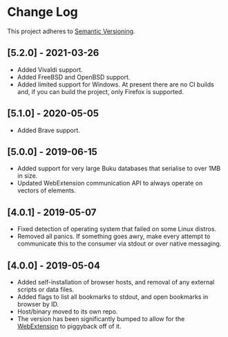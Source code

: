# Change Log

This project adheres to [Semantic Versioning](http://semver.org/).

## [5.2.0] - 2021-03-26

- Added Vivaldi support.
- Added FreeBSD and OpenBSD support.
- Added limited support for Windows. At present there are no CI builds and, if you can build the project, only Firefox is supported.

## [5.1.0] - 2020-05-05

- Added Brave support.

## [5.0.0] - 2019-06-15

- Added support for very large Buku databases that serialise to over 1MB in size.
- Updated WebExtension communication API to always operate on vectors of elements.

## [4.0.1] - 2019-05-07

- Fixed detection of operating system that failed on some Linux distros.
- Removed all panics. If something goes awry, make every attempt to communicate this to the consumer via stdout or over native messaging.

## [4.0.0] - 2019-05-04

- Added self-installation of browser hosts, and removal of any external scripts or data files.
- Added flags to list all bookmarks to stdout, and open bookmarks in browser by ID.
- Host/binary moved to its own repo.
- The version has been significantly bumped to allow for the [WebExtension](https://github.com/SamHH/bukubrow-host) to piggyback off of it.
